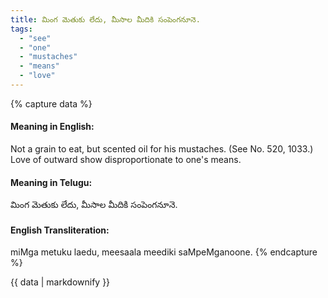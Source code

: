 ```yaml
---
title: మింగ మెతుకు లేదు, మీసాల మీదికి సంపెంగనూనె.
tags:
  - "see"
  - "one"
  - "mustaches"
  - "means"
  - "love"
---
```


{% capture data %}
#### Meaning in English:
Not a grain to eat, but scented oil for his mustaches.
(See No. 520, 1033.)
Love of outward show disproportionate to one's means.

#### Meaning in Telugu:
మింగ మెతుకు లేదు, మీసాల మీదికి సంపెంగనూనె.

#### English Transliteration:
miMga metuku laedu, meesaala meediki saMpeMganoone.
{% endcapture %}

{{ data | markdownify }}


